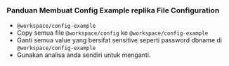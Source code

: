 ### Panduan Membuat Config Example replika File Configuration

- `@workspace/config-example`
- Copy semua file `@workspace/config` ke `@workspace/config-example`
- Ganti semua value yang bersifat sensitive seperti password dbname di `@workspace/config-example`
- Gunakan analisa anda sendiri untuk menganti.
